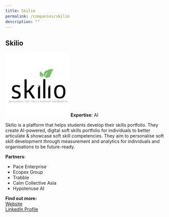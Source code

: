 ```yaml
---
title: Skilio
permalink: /companies/skilio
description: ""
---
```

## Skilio

![Alt text for image on Isomer site](/images/Skilio.png)
**Expertise**: AI

Skilio is a platform that helps students develop their skills portfolio. They create AI-powered, digital soft skills portfolio for individuals to better articulate & showcase soft skill competencies. They aim to personalise soft skill development through measurement and analytics for individuals and organisations to be future-ready.

**Partners**: 
* Pace Enterprise
* Ecopex Group
* Trabble
* Calm Collective Asia
* Hypotenuse AI

**Find out more:** \
[Website](https://skilio.co/)\
[LinkedIn Profile](https://www.linkedin.com/company/skilio/)

